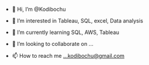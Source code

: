 - 👋 Hi, I’m @Kodibochu

- 👀 I’m interested in Tableau, SQL, excel, Data analysis

- 🌱 I’m currently learning SQL, AWS, Tableau

- 💞️ I’m looking to collaborate on ...

- 📫 How to reach me ...kodibochu@gmail.com
<!---
Basaveswara-Rao/Basaveswara-Rao is a ✨ special ✨ repository because its `README.md` (this file) appears on your GitHub profile.
You can click the Preview link to take a look at your changes.
--->
